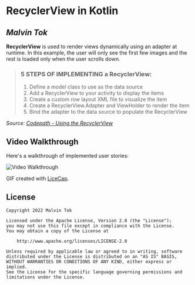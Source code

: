 # RecyclerView in Kotlin

## *Malvin Tok*

**RecyclerView** is used to render views dynamically using an adapter at runtime. In this example, the user will only see the first few images and the rest is loaded only when the user scrolls down.

> ### 5 STEPS OF IMPLEMENTING a RecyclerView:
> 1. Define a model class to use as the data source
> 2. Add a RecyclerView to your activity to display the items
> 3. Create a custom row layout XML file to visualize the item
> 4. Create a RecyclerView.Adapter and ViewHolder to render the item
> 5. Bind the adapter to the data source to populate the RecyclerView

*Source: [Codepath - Using the RecyclerView](https://guides.codepath.com/android/using-the-recyclerview)*

## Video Walkthrough

Here's a walkthrough of implemented user stories:

<img src='https://user-images.githubusercontent.com/93638561/205666186-fa61f169-fd7a-4ede-af24-a948f5ed7bcb.gif' title='Video Walkthrough' width='' alt='Video Walkthrough' />

GIF created with [LiceCap](http://www.cockos.com/licecap/).

## License

    Copyright 2022 Malvin Tok

    Licensed under the Apache License, Version 2.0 (the "License");
    you may not use this file except in compliance with the License.
    You may obtain a copy of the License at

        http://www.apache.org/licenses/LICENSE-2.0

    Unless required by applicable law or agreed to in writing, software
    distributed under the License is distributed on an "AS IS" BASIS,
    WITHOUT WARRANTIES OR CONDITIONS OF ANY KIND, either express or implied.
    See the License for the specific language governing permissions and
    limitations under the License.
